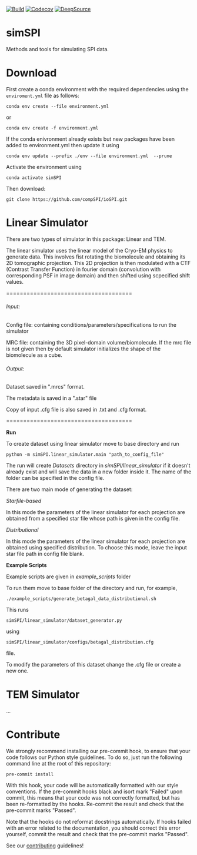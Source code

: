 [![Build](https://github.com/compSPI/simSPI/actions/workflows/build.yml/badge.svg)](https://github.com/compSPI/simSPI/actions/workflows/build.yml)
[![Codecov](https://codecov.io/gh/compSPI/ioSPI/branch/master/graph/badge.svg?token=OBVOV3ZM1O)](https://codecov.io/gh/compSPI/simSPI)
[![DeepSource](https://deepsource.io/gh/compSPI/simSPI.svg/?label=active+issues&show_trend=true&token=9eFu6aig3-oXQIuhdDoYTEq-)](https://deepsource.io/gh/compSPI/simSPI/?ref=repository-badge)

# simSPI

Methods and tools for simulating SPI data.

# Download

First create a conda environment with the required dependencies using the `enviroment.yml` file as follows:

    conda env create --file environment.yml
or

    conda env create -f environment.yml


If the conda enivronment already exists but new packages have been added to environment.yml then update it using

    conda env update --prefix ./env --file environment.yml  --prune
Activate the environment using

    conda activate simSPI

Then download:

    git clone https://github.com/compSPI/ioSPI.git



# Linear Simulator
There are two types of simulator in this package:
Linear and TEM.

The linear simulator uses the linear model of the Cryo-EM physics to generate data.
This involves fist rotating the biomolecule and obtaining its 2D tomographic projection.
This 2D projection is then modulated with a CTF (Contrast Transfer Function) in fourier domain (convolution with corresponding PSF in image domain) and then shifted using scpecified shift values.

=====================================

###### Input:

Config file: containing conditions/parameters/specifications to run the simulator

MRC file: containing the 3D pixel-domain volume/biomolecule.
If the mrc file is not given then by default simulator initializes the shape of the biomolecule as a cube.

###### Output:

Dataset saved in ".mrcs" format.

The metadata is saved in a ".star" file

Copy of input .cfg file is also saved in .txt and .cfg format.

=====================================

**Run**

To create dataset using linear simulator move to base directory and run

    python -m simSPI.linear_simulator.main "path_to_config_file"


The run will create _Datasets_ directory in _simSPI/linear_simulator_ if it doesn't already exist
and will save the data in a new folder inside it. The name of the folder can be specified in the config file.

There are two main mode of generating the dataset:


_Starfile-based_

In this mode the parameters of the linear simulator for each projection are obtained from a specified star file whose path is given in the config file.

_Distributional_

In this mode the parameters of the linear simulator for each projection are obtained using specified distribution.
To choose this mode, leave the input star file path in config file blank.


**Example Scripts**

Example scripts are given in _example_scripts_ folder

To run them move to base folder of the directory and run, for example,

    ./example_scripts/generate_betagal_data_distributional.sh

This runs

    simSPI/linear_simulator/dataset_generator.py
using

    simSPI/linear_simulator/configs/betagal_distribution.cfg
file.

To modify the parameters of this dataset change the .cfg file or create a new one.

# TEM Simulator

...
# Contribute

We strongly recommend installing our pre-commit hook, to ensure that your code
follows our Python style guidelines. To do so, just run the following command line at the root of this repository:

    pre-commit install

With this hook, your code will be automatically formatted with our style conventions. If the pre-commit hooks black and isort mark "Failed" upon commit, this means that your code was not correctly formatted, but has been re-formatted by the hooks. Re-commit the result and check that the pre-commit marks "Passed".

Note that the hooks do not reformat docstrings automatically. If hooks failed with an error related to the documentation, you should correct this error yourself, commit the result and check that the pre-commit marks "Passed".


See our [contributing](https://github.com/compspi/compspi/blob/master/docs/contributing.rst) guidelines!
